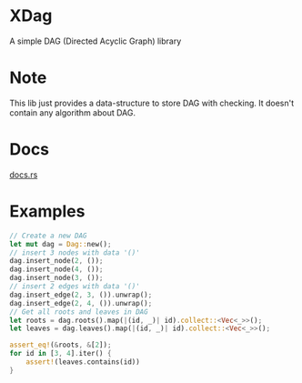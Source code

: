 # XDag
A simple DAG (Directed Acyclic Graph) library
# Note
This lib just provides a data-structure to store DAG with checking.
It doesn't contain any algorithm about DAG.
# Docs
[docs.rs](https://docs.rs/xdag/)
# Examples
```Rust
// Create a new DAG
let mut dag = Dag::new();
// insert 3 nodes with data '()'
dag.insert_node(2, ());
dag.insert_node(4, ());
dag.insert_node(3, ());
// insert 2 edges with data '()'
dag.insert_edge(2, 3, ()).unwrap();
dag.insert_edge(2, 4, ()).unwrap();
// Get all roots and leaves in DAG
let roots = dag.roots().map(|(id, _)| id).collect::<Vec<_>>();
let leaves = dag.leaves().map(|(id, _)| id).collect::<Vec<_>>();

assert_eq!(&roots, &[2]);
for id in [3, 4].iter() {
    assert!(leaves.contains(id))
}
```
